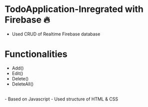 # TodoApplication-Inregrated with Firebase 🔥

- Used CRUD of Realtime Firebase database
# Functionalities
- Add()
- Edit()
- Delete()
- DeleteAll()
<br>
- Based on Javascript
- Used structure of HTML & CSS

